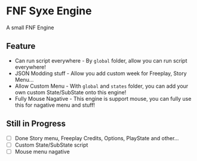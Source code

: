 # FNF Syxe Engine

A small FNF Engine

## Feature

- Can run script everywhere
      - By `global` folder, allow you can run script everywhere!
- JSON Modding stuff
      - Allow you add custom week for Freeplay, Story Menu...
- Allow Custom Menu
      - With `global` and `states` folder, you can add your own custom State/SubState onto this engine!
- Fully Mouse Nagative
      - This engine is support mouse, you can fully use this for nagative menu and stuff!

## Still in Progress

- [ ] Done Story menu, Freeplay Credits, Options, PlayState and other...
- [ ] Custom State/SubState script
- [ ] Mouse menu nagative

